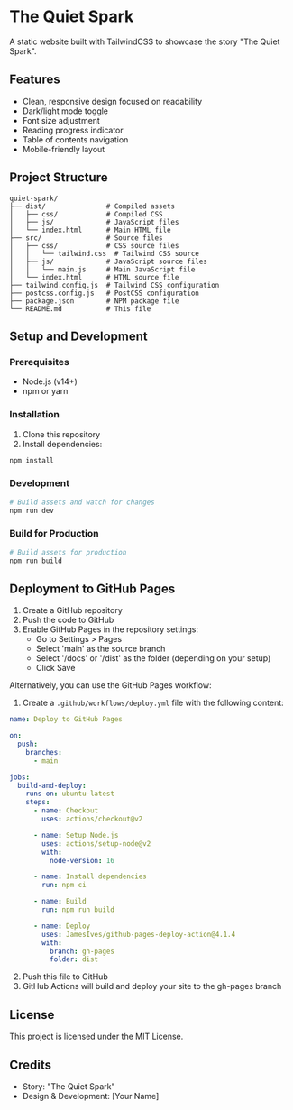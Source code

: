 # The Quiet Spark

A static website built with TailwindCSS to showcase the story "The Quiet Spark".

## Features

- Clean, responsive design focused on readability
- Dark/light mode toggle
- Font size adjustment
- Reading progress indicator
- Table of contents navigation
- Mobile-friendly layout

## Project Structure

```
quiet-spark/
├── dist/               # Compiled assets
│   ├── css/            # Compiled CSS
│   ├── js/             # JavaScript files
│   └── index.html      # Main HTML file
├── src/                # Source files
│   ├── css/            # CSS source files
│   │   └── tailwind.css  # Tailwind CSS source
│   ├── js/             # JavaScript source files
│   │   └── main.js     # Main JavaScript file
│   └── index.html      # HTML source file
├── tailwind.config.js  # Tailwind CSS configuration
├── postcss.config.js   # PostCSS configuration
├── package.json        # NPM package file
└── README.md           # This file
```

## Setup and Development

### Prerequisites

- Node.js (v14+)
- npm or yarn

### Installation

1. Clone this repository
2. Install dependencies:

```bash
npm install
```

### Development

```bash
# Build assets and watch for changes
npm run dev
```

### Build for Production

```bash
# Build assets for production
npm run build
```

## Deployment to GitHub Pages

1. Create a GitHub repository
2. Push the code to GitHub
3. Enable GitHub Pages in the repository settings:
   - Go to Settings > Pages
   - Select 'main' as the source branch
   - Select '/docs' or '/dist' as the folder (depending on your setup)
   - Click Save

Alternatively, you can use the GitHub Pages workflow:

1. Create a `.github/workflows/deploy.yml` file with the following content:

```yaml
name: Deploy to GitHub Pages

on:
  push:
    branches:
      - main

jobs:
  build-and-deploy:
    runs-on: ubuntu-latest
    steps:
      - name: Checkout
        uses: actions/checkout@v2

      - name: Setup Node.js
        uses: actions/setup-node@v2
        with:
          node-version: 16

      - name: Install dependencies
        run: npm ci

      - name: Build
        run: npm run build

      - name: Deploy
        uses: JamesIves/github-pages-deploy-action@4.1.4
        with:
          branch: gh-pages
          folder: dist
```

2. Push this file to GitHub
3. GitHub Actions will build and deploy your site to the gh-pages branch

## License

This project is licensed under the MIT License.

## Credits

- Story: "The Quiet Spark"
- Design & Development: [Your Name]
